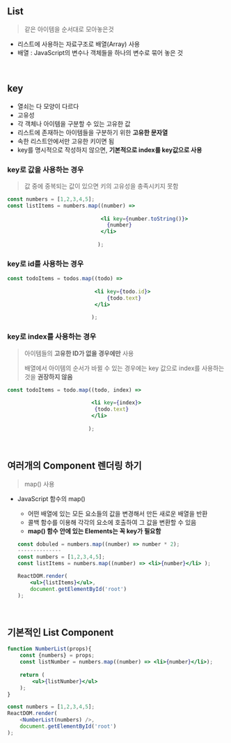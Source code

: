 ## List

> 같은 아이템을 순서대로 모아놓은것
- 리스트에 사용하는 자료구조로 배열(Array) 사용
- 배열 : JavaScript의 변수나 객체들을 하나의 변수로 묶어 놓은 것

<br>

## key

- 열쇠는 다 모양이 다르다
- 고유성
- 각 객체나 아이템을 구분할 수 있는 고유한 값
- 리스트에 존재하는 아이템들을 구분하기 위한 **고유한 문자열**
- 속한 리스트안에서만 고유한 키이면 됨
- key를 명시적으로 작성하지 않으면, **기본적으로 index를 key값으로 사용**

### key로 값을 사용하는 경우

> 값 중에 중복되는 값이 있으면 키의 고유성을 충족시키지 못함

```jsx
const numbers = [1,2,3,4,5];
const listItems = numbers.map((number) => 
                             
                              <li key={number.toString()}>
                              	{number}
                              </li>
                              
                             );
```

### key로 id를 사용하는 경우

```jsx
const todoItems = todos.map((todo) => 
                           
                            <li key={todo.id}>
                            	{todo.text}
                            </li>
                            
                           );
```

### key로 index를 사용하는 경우

> 아이템들의 **고유한 ID가 없을 경우에만** 사용
>
> 배열에서 아이템의 순서가 바뀔 수 있는 경우에는 key 값으로 index를 사용하는 것을 **권장하지 않음**

```jsx
const todoItems = todo.map((todo, index) => 
                          
                           <li key={index}>
                           	{todo.text}
                           </li>
                          
                          );
```



<br>

## 여러개의 Component 렌더링 하기

> map() 사용

- JavaScript 함수의 map()

  - 어떤 배열에 있는 모든 요소들의 값을 변경해서 만든 새로운 배열을 반환
  - 콜백 함수를 이용해 각각의 요소에 호출하여 그 값을 변환할 수 있음
  - **map() 함수 안에 있는 Elements는 꼭 key가 필요함**

  ```jsx
  const dobuled = numbers.map((number) => number * 2);
  --------------
  const numbers = [1,2,3,4,5];
  const listItems = numbers.map((number) => <li>{number}</li> );
  
  ReactDOM.render(
      <ul>{listItems}</ul>,
      document.getElementById('root')
  );
  ```



<br>

## 기본적인 List Component

```jsx
function NumberList(props){
    const {numbers} = props;
    const listNumber = numbers.map((number) => <li>{number}</li>);
    
    return (
        <ul>{listNumber}</ul>
    );
}

const numbers = [1,2,3,4,5];
ReactDOM.render(
	<NumberList(numbers) />,
    document.getElementById('root')
);
```

